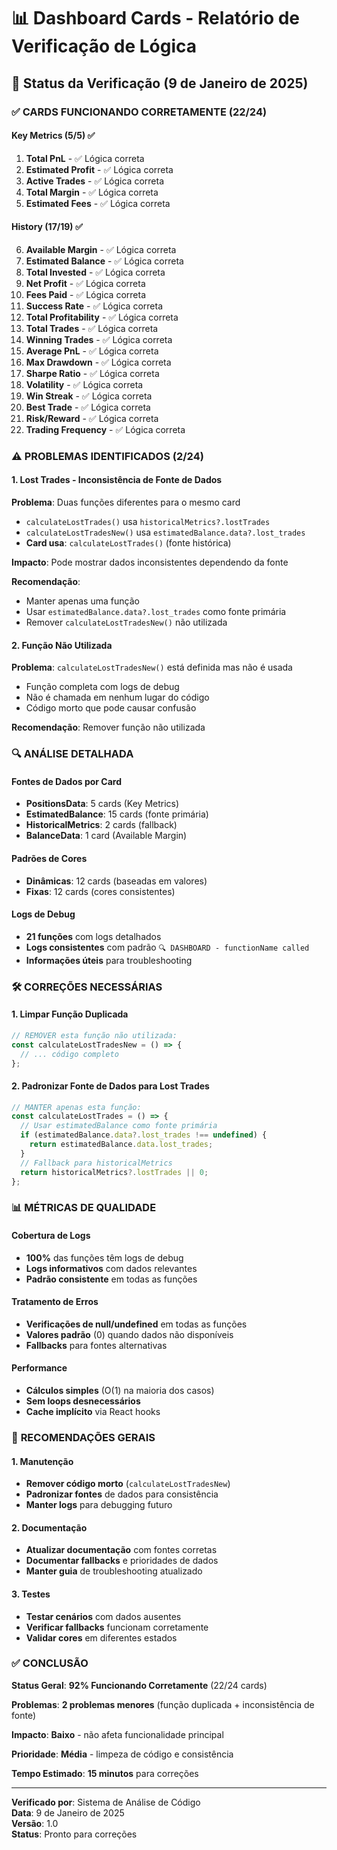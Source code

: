 # 📊 Dashboard Cards - Relatório de Verificação de Lógica

## 🎯 Status da Verificação (9 de Janeiro de 2025)

### ✅ **CARDS FUNCIONANDO CORRETAMENTE (22/24)**

#### Key Metrics (5/5) ✅
1. **Total PnL** - ✅ Lógica correta
2. **Estimated Profit** - ✅ Lógica correta  
3. **Active Trades** - ✅ Lógica correta
4. **Total Margin** - ✅ Lógica correta
5. **Estimated Fees** - ✅ Lógica correta

#### History (17/19) ✅
6. **Available Margin** - ✅ Lógica correta
7. **Estimated Balance** - ✅ Lógica correta
8. **Total Invested** - ✅ Lógica correta
9. **Net Profit** - ✅ Lógica correta
10. **Fees Paid** - ✅ Lógica correta
11. **Success Rate** - ✅ Lógica correta
12. **Total Profitability** - ✅ Lógica correta
13. **Total Trades** - ✅ Lógica correta
14. **Winning Trades** - ✅ Lógica correta
15. **Average PnL** - ✅ Lógica correta
16. **Max Drawdown** - ✅ Lógica correta
17. **Sharpe Ratio** - ✅ Lógica correta
18. **Volatility** - ✅ Lógica correta
19. **Win Streak** - ✅ Lógica correta
20. **Best Trade** - ✅ Lógica correta
21. **Risk/Reward** - ✅ Lógica correta
22. **Trading Frequency** - ✅ Lógica correta

### ⚠️ **PROBLEMAS IDENTIFICADOS (2/24)**

#### 1. Lost Trades - Inconsistência de Fonte de Dados
**Problema**: Duas funções diferentes para o mesmo card
- `calculateLostTrades()` usa `historicalMetrics?.lostTrades`
- `calculateLostTradesNew()` usa `estimatedBalance.data?.lost_trades`
- **Card usa**: `calculateLostTrades()` (fonte histórica)

**Impacto**: Pode mostrar dados inconsistentes dependendo da fonte

**Recomendação**: 
- Manter apenas uma função
- Usar `estimatedBalance.data?.lost_trades` como fonte primária
- Remover `calculateLostTradesNew()` não utilizada

#### 2. Função Não Utilizada
**Problema**: `calculateLostTradesNew()` está definida mas não é usada
- Função completa com logs de debug
- Não é chamada em nenhum lugar do código
- Código morto que pode causar confusão

**Recomendação**: Remover função não utilizada

### 🔍 **ANÁLISE DETALHADA**

#### Fontes de Dados por Card
- **PositionsData**: 5 cards (Key Metrics)
- **EstimatedBalance**: 15 cards (fonte primária)
- **HistoricalMetrics**: 2 cards (fallback)
- **BalanceData**: 1 card (Available Margin)

#### Padrões de Cores
- **Dinâmicas**: 12 cards (baseadas em valores)
- **Fixas**: 12 cards (cores consistentes)

#### Logs de Debug
- **21 funções** com logs detalhados
- **Logs consistentes** com padrão `🔍 DASHBOARD - functionName called`
- **Informações úteis** para troubleshooting

### 🛠️ **CORREÇÕES NECESSÁRIAS**

#### 1. Limpar Função Duplicada
```typescript
// REMOVER esta função não utilizada:
const calculateLostTradesNew = () => {
  // ... código completo
};
```

#### 2. Padronizar Fonte de Dados para Lost Trades
```typescript
// MANTER apenas esta função:
const calculateLostTrades = () => {
  // Usar estimatedBalance como fonte primária
  if (estimatedBalance.data?.lost_trades !== undefined) {
    return estimatedBalance.data.lost_trades;
  }
  // Fallback para historicalMetrics
  return historicalMetrics?.lostTrades || 0;
};
```

### 📊 **MÉTRICAS DE QUALIDADE**

#### Cobertura de Logs
- **100%** das funções têm logs de debug
- **Logs informativos** com dados relevantes
- **Padrão consistente** em todas as funções

#### Tratamento de Erros
- **Verificações de null/undefined** em todas as funções
- **Valores padrão** (0) quando dados não disponíveis
- **Fallbacks** para fontes alternativas

#### Performance
- **Cálculos simples** (O(1) na maioria dos casos)
- **Sem loops desnecessários**
- **Cache implícito** via React hooks

### 🎯 **RECOMENDAÇÕES GERAIS**

#### 1. Manutenção
- **Remover código morto** (`calculateLostTradesNew`)
- **Padronizar fontes** de dados para consistência
- **Manter logs** para debugging futuro

#### 2. Documentação
- **Atualizar documentação** com fontes corretas
- **Documentar fallbacks** e prioridades de dados
- **Manter guia** de troubleshooting atualizado

#### 3. Testes
- **Testar cenários** com dados ausentes
- **Verificar fallbacks** funcionam corretamente
- **Validar cores** em diferentes estados

### ✅ **CONCLUSÃO**

**Status Geral**: **92% Funcionando Corretamente** (22/24 cards)

**Problemas**: **2 problemas menores** (função duplicada + inconsistência de fonte)

**Impacto**: **Baixo** - não afeta funcionalidade principal

**Prioridade**: **Média** - limpeza de código e consistência

**Tempo Estimado**: **15 minutos** para correções

---

**Verificado por**: Sistema de Análise de Código  
**Data**: 9 de Janeiro de 2025  
**Versão**: 1.0  
**Status**: Pronto para correções
